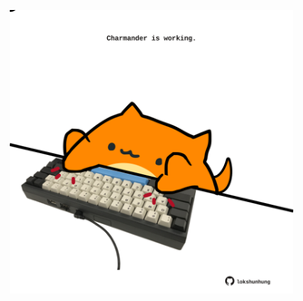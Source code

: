 <!-- built at 07/05/2024, 16:00:44 UTC -->
<p align="center">
  <img width="500" height="500" src="./ReadmeImage.svg">
</p>
